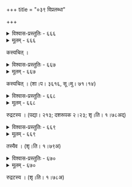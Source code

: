 +++
title = "०३९ विप्रलब्धा"

+++



<details><summary>विश्वास-प्रस्तुतिः - ६६६</summary>

दृष्टो’यं विषवत् पुरा परिजनो दृष्टायतिर् वारयन्  
पौर्वापर्यविदां त्वया नहि कृताः कर्णे सखीनां गिरः ।  
हस्ते चन्द्रम् इवावतार्य सरले धूर्तेन धिग्वञ्चिता  
तत् किं रोदिषि किं विषदसि किम् उन्निद्रासि किं दूयसे ॥६६६॥
</details>

<details><summary>मूलम् - ६६६</summary>

दृष्टो’यं विषवत् पुरा परिजनो दृष्टायतिर् वारयन्  
पौर्वापर्यविदां त्वया नहि कृताः कर्णे सखीनां गिरः ।  
हस्ते चन्द्रम् इवावतार्य सरले धूर्तेन धिग्वञ्चिता  
तत् किं रोदिषि किं विषदसि किम् उन्निद्रासि किं दूयसे ॥६६६॥
</details>


कस्यचित् ।  



<details><summary>विश्वास-प्रस्तुतिः - ६६७</summary>

ज्ञातं ज्ञातिजनैः प्रघुष्टम् अयशो दूरं गता धीरता  
त्यक्ता ह्रीः प्रतिपादितो’प्य् अविनयः साध्वीपदं प्रोज्झितम् ।  
लुप्ता चोभयलोकसाधुपदवीदत्तः कलङ्कः कुले  
भूयो दूति किम् अन्यद् अस्ति यद् असाव् अद्यापि नागच्छति ॥६६७॥
</details>

<details><summary>मूलम् - ६६७</summary>

ज्ञातं ज्ञातिजनैः प्रघुष्टम् अयशो दूरं गता धीरता  
त्यक्ता ह्रीः प्रतिपादितो’प्य् अविनयः साध्वीपदं प्रोज्झितम् ।  
लुप्ता चोभयलोकसाधुपदवीदत्तः कलङ्कः कुले  
भूयो दूति किम् अन्यद् अस्ति यद् असाव् अद्यापि नागच्छति ॥६६७॥
</details>


कस्यचित् । (शा।प। ३६१६, सू।मु। ७१।१४)  



<details><summary>विश्वास-प्रस्तुतिः - ६६८</summary>

सखि स विजितो वीणावाद्यैः कयाप्य् अपरस्त्रिया  
पणितम् अभवत् ताभ्यां तव क्षपाललितं ध्रुवम् ।  
कथम् इतरथा शेफालीषु स्खलत्कुसुमास्व् अपि   
प्रसरति नभोमध्ये’पीन्दौ प्रियेण विलम्ब्यए ॥६६८॥
</details>

<details><summary>मूलम् - ६६८</summary>

सखि स विजितो वीणावाद्यैः कयाप्य् अपरस्त्रिया  
पणितम् अभवत् ताभ्यां तव क्षपाललितं ध्रुवम् ।  
कथम् इतरथा शेफालीषु स्खलत्कुसुमास्व् अपि   
प्रसरति नभोमध्ये’पीन्दौ प्रियेण विलम्ब्यए ॥६६८॥
</details>


रुद्रटस्य । (पद्या। २१३; दशरूपक २।२३; शृ।ति। १।७८अद्)  



<details><summary>विश्वास-प्रस्तुतिः - ६६९</summary>

सोत्कण्ठं रुदितं सकम्पम् असकृद् यातं सबाष्पं चिरं  
चक्षुर् दिक्षु निवेशितं सकरुणं सख्या समं जल्पितम् ।  
नागच्छत्य् उचिते’पि वासकविधौ कान्ते समुद्विग्नया  
तत् तत् किञ्चिद् अनुष्ठितं मृगदृशा नो यत्र वाचां गतिः ॥६६९॥
</details>

<details><summary>मूलम् - ६६९</summary>

सोत्कण्ठं रुदितं सकम्पम् असकृद् यातं सबाष्पं चिरं  
चक्षुर् दिक्षु निवेशितं सकरुणं सख्या समं जल्पितम् ।  
नागच्छत्य् उचिते’पि वासकविधौ कान्ते समुद्विग्नया  
तत् तत् किञ्चिद् अनुष्ठितं मृगदृशा नो यत्र वाचां गतिः ॥६६९॥
</details>


तस्यैव । (शृ।ति। १।७९अ)  



<details><summary>विश्वास-प्रस्तुतिः - ६७०</summary>

यत् सङ्केतगृहं प्रियेण कथितं सम्प्रेष्य दूतीं स्वयं  
तच् छून्यं सुचिरं निषेव्य सुदृशा पश्चाच् च भग्नाशया ।  
स्थानोपासनसूचनाय विगलत्सान्द्राञ्जनैर् लोचनैर्  
भूमाव् अक्षरमालिकेव लिखिता दीर्घं रुदत्या शनैः ॥६७०॥
</details>

<details><summary>मूलम् - ६७०</summary>

यत् सङ्केतगृहं प्रियेण कथितं सम्प्रेष्य दूतीं स्वयं  
तच् छून्यं सुचिरं निषेव्य सुदृशा पश्चाच् च भग्नाशया ।  
स्थानोपासनसूचनाय विगलत्सान्द्राञ्जनैर् लोचनैर्  
भूमाव् अक्षरमालिकेव लिखिता दीर्घं रुदत्या शनैः ॥६७०॥
</details>


रुद्रटस्य । (शृ।ति। १।७८अ)  

